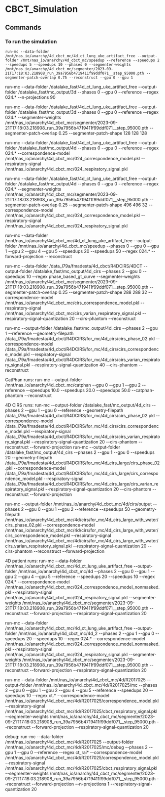 # CBCT_Simulation
## Commands
### To run the simulation
```
run-mc --data-folder /mnt/nas_io/anarchy/4d_cbct_mc/4d_ct_lung_uke_artifact_free --output-folder /mnt/nas_io/anarchy/4d_cbct_mc/speedup --reference --speedups 2 --speedups 5 --speedups 10 --phases 0 --segmenter-weights /mnt/nas_io/anarchy/4d_cbct_mc/segmenter/2023-09-21T17:18:03.218908_run_39a7956b4719411f99ddf071__step_95000.pth --segmenter-patch-overlap 0.75 --reconstruct --gpu 0 --gpu 1
```


run-mc --data-folder /datalake_fast/4d_ct_lung_uke_artifact_free --output-folder /datalake_fast/mc_output/3d --phases 0 --gpu 0 --reference --regex 024.* --n-projections 90

run-mc --data-folder /datalake_fast/4d_ct_lung_uke_artifact_free --output-folder /datalake_fast/mc_output/3d --phases 0 --gpu 0 --reference --regex 024.* --segmenter-weights /mnt/nas_io/anarchy/4d_cbct_mc/segmenter/2023-09-21T17:18:03.218908_run_39a7956b4719411f99ddf071__step_95000.pth --segmenter-patch-overlap 0.25 --segmenter-patch-shape 128 128 128

run-mc --data-folder /datalake_fast/4d_ct_lung_uke_artifact_free --output-folder /datalake_fast/mc_output/4d --phases 0  --gpu 0 --reference --regex 024.* --correspondence-model /mnt/nas_io/anarchy/4d_cbct_mc/024_correspondence_model.pkl --respiratory-signal /mnt/nas_io/anarchy/4d_cbct_mc/024_respiratory_signal.pkl

run-mc --data-folder /datalake_fast/4d_ct_lung_uke_artifact_free --output-folder /datalake_fast/mc_output/4d --phases 0 --gpu 0 --reference --regex 024.* --segmenter-weights /mnt/nas_io/anarchy/4d_cbct_mc/segmenter/2023-09-21T17:18:03.218908_run_39a7956b4719411f99ddf071__step_95000.pth --segmenter-patch-overlap 0.25 --segmenter-patch-shape 496 496 32 --correspondence-model /mnt/nas_io/anarchy/4d_cbct_mc/024_correspondence_model.pkl --respiratory-signal /mnt/nas_io/anarchy/4d_cbct_mc/024_respiratory_signal.pkl


run-mc --data-folder /mnt/nas_io/anarchy/4d_cbct_mc/4d_ct_lung_uke_artifact_free --output-folder /mnt/nas_io/anarchy/4d_cbct_mc/speedup --phases 0 --gpu 0 --gpu 1 --gpu 2 --gpu 4 --gpu 5  --speedups 20 --speedups 50 --regex 024.* --forward-projection --reconstruct




run-mc --data-folder /data_l79a/fmadesta/4d_cbct/R4DCIRS/4DCT --output-folder /datalake_fast/mc_output/4d_cirs --phases 2 --gpu 0 --speedups 10 --regex phase_based_gt_curve --segmenter-weights /mnt/nas_io/anarchy/4d_cbct_mc/segmenter/2023-09-21T17:18:03.218908_run_39a7956b4719411f99ddf071__step_95000.pth --segmenter-patch-overlap 0.25 --segmenter-patch-shape 288 288 32 --correspondence-model /mnt/nas_io/anarchy/4d_cbct_mc/cirs_correspondence_model.pkl --respiratory-signal /mnt/nas_io/anarchy/4d_cbct_mc/cirs_varian_respiratory_signal.pkl --respiratory-signal-quantization 20 --cirs-phantom --reconstruct

run-mc --output-folder /datalake_fast/mc_output/4d_cirs --phases 2 --gpu 1 --reference --geometry-filepath /data_l79a/fmadesta/4d_cbct/R4DCIRS/for_mc/4d_cirs/cirs_phase_02.pkl --correspondence-model /data_l79a/fmadesta/4d_cbct/R4DCIRS/for_mc/4d_cirs/cirs_correspondence_model.pkl --respiratory-signal /data_l79a/fmadesta/4d_cbct/R4DCIRS/for_mc/4d_cirs/cirs_varian_respiratory_signal.pkl --respiratory-signal-quantization 40 --cirs-phantom --reconstruct





CatPhan runs:
run-mc --output-folder /mnt/nas_io/anarchy/4d_cbct_mc/catphan --gpu 0 --gpu 1 --gpu 2 --reference --speedups 10.0 --speedups 20.0 --speedups 50.0 --catphan-phantom --reconstruct


4D CIRS runs:
run-mc --output-folder /datalake_fast/mc_output/4d_cirs --phases 2 --gpu 1 --gpu 0 --reference --geometry-filepath /data_l79a/fmadesta/4d_cbct/R4DCIRS/for_mc/4d_cirs/cirs_phase_02.pkl --correspondence-model /data_l79a/fmadesta/4d_cbct/R4DCIRS/for_mc/4d_cirs/cirs_correspondence_model.pkl --respiratory-signal /data_l79a/fmadesta/4d_cbct/R4DCIRS/for_mc/4d_cirs/cirs_varian_respiratory_signal.pkl --respiratory-signal-quantization 20 --cirs-phantom --reconstruct --forward-projection
run-mc --output-folder /datalake_fast/mc_output/4d_cirs --phases 2 --gpu 1 --gpu 0 --speedups 20 --geometry-filepath /data_l79a/fmadesta/4d_cbct/R4DCIRS/for_mc/4d_cirs_large/cirs_phase_02.pkl --correspondence-model /data_l79a/fmadesta/4d_cbct/R4DCIRS/for_mc/4d_cirs_large/cirs_correspondence_model.pkl --respiratory-signal /data_l79a/fmadesta/4d_cbct/R4DCIRS/for_mc/4d_cirs_large/cirs_varian_respiratory_signal.pkl --respiratory-signal-quantization 20 --cirs-phantom --reconstruct --forward-projection

run-mc --output-folder /mnt/nas_io/anarchy/4d_cbct_mc/4d/cirs/output --phases 2 --gpu 0 --gpu 1 --gpu 2 --reference --speedups 50 --geometry-filepath /mnt/nas_io/anarchy/4d_cbct_mc/4d/cirs/for_mc/4d_cirs_large_with_water/cirs_phase_02.pkl --correspondence-model /mnt/nas_io/anarchy/4d_cbct_mc/4d/cirs/for_mc/4d_cirs_large_with_water/cirs_correspondence_model.pkl --respiratory-signal /mnt/nas_io/anarchy/4d_cbct_mc/4d/cirs/for_mc/4d_cirs_large_with_water/cirs_varian_respiratory_signal.pkl --respiratory-signal-quantization 20 --cirs-phantom --reconstruct --forward-projection



4D patient runs:
run-mc --data-folder /mnt/nas_io/anarchy/4d_cbct_mc/4d_ct_lung_uke_artifact_free --output-folder /mnt/nas_io/anarchy/4d_cbct_mc/4d --phases 2  --gpu 0 --gpu 1 --gpu 2 --gpu 4 --gpu 5 --reference --speedups 20 --speedups 10  --regex 024.* --correspondence-model /mnt/nas_io/anarchy/4d_cbct_mc/024_correspondence_model_nonmasked.pkl --respiratory-signal /mnt/nas_io/anarchy/4d_cbct_mc/024_respiratory_signal.pkl --segmenter-weights /mnt/nas_io/anarchy/4d_cbct_mc/segmenter/2023-09-21T17:18:03.218908_run_39a7956b4719411f99ddf071__step_95000.pth --reconstruct --forward-projection --respiratory-signal-quantization 20

run-mc --data-folder /mnt/nas_io/anarchy/4d_cbct_mc/4d_ct_lung_uke_artifact_free --output-folder /mnt/nas_io/anarchy/4d_cbct_mc/4d_2 --phases 2  --gpu 1 --gpu 0 --speedups 20 --speedups 10  --regex 024.* --correspondence-model /mnt/nas_io/anarchy/4d_cbct_mc/024_correspondence_model_nonmasked.pkl --respiratory-signal /mnt/nas_io/anarchy/4d_cbct_mc/024_respiratory_signal.pkl --segmenter-weights /mnt/nas_io/anarchy/4d_cbct_mc/segmenter/2023-09-21T17:18:03.218908_run_39a7956b4719411f99ddf071__step_95000.pth --reconstruct --forward-projection --respiratory-signal-quantization 20

run-mc --data-folder /mnt/nas_io/anarchy/4d_cbct_mc/4d/R2017025 --output-folder /mnt/nas_io/anarchy/4d_cbct_mc/4d/R2017025/mc --phases 2  --gpu 0 --gpu 1 --gpu 2 --gpu 4 --gpu 5 --reference --speedups 20 --speedups 10  --regex ct.* --correspondence-model /mnt/nas_io/anarchy/4d_cbct_mc/4d/R2017025/correspondence_model.pkl --respiratory-signal /mnt/nas_io/anarchy/4d_cbct_mc/4d/R2017025/cbct_respiratory_signal.pkl --segmenter-weights /mnt/nas_io/anarchy/4d_cbct_mc/segmenter/2023-09-21T17:18:03.218908_run_39a7956b4719411f99ddf071__step_95000.pth --reconstruct --forward-projection --respiratory-signal-quantization 20

debug: run-mc --data-folder /mnt/nas_io/anarchy/4d_cbct_mc/4d/R2017025 --output-folder /mnt/nas_io/anarchy/4d_cbct_mc/4d/R2017025/mc/debug --phases 2  --gpu 1 --gpu 0 --reference  --regex ct_rai* --correspondence-model /mnt/nas_io/anarchy/4d_cbct_mc/4d/R2017025/correspondence_model.pkl --respiratory-signal /mnt/nas_io/anarchy/4d_cbct_mc/4d/R2017025/cbct_respiratory_signal.pkl --segmenter-weights /mnt/nas_io/anarchy/4d_cbct_mc/segmenter/2023-09-21T17:18:03.218908_run_39a7956b4719411f99ddf071__step_95000.pth --reconstruct --forward-projection --n-projections 1 --respiratory-signal-quantization 20
